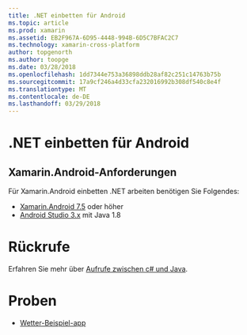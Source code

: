 ```yaml
---
title: .NET einbetten für Android
ms.topic: article
ms.prod: xamarin
ms.assetid: EB2F967A-6D95-4448-994B-6D5C7BFAC2C7
ms.technology: xamarin-cross-platform
author: topgenorth
ms.author: toopge
ms.date: 03/28/2018
ms.openlocfilehash: 1dd7344e753a36898ddb28af82c251c14763b75b
ms.sourcegitcommit: 17a9cf246a4d33cfa232016992b308df540c8e4f
ms.translationtype: MT
ms.contentlocale: de-DE
ms.lasthandoff: 03/29/2018
---
```

# <a name="net-embedding-on-android"></a>.NET einbetten für Android

## <a name="xamarinandroid-requirements"></a>Xamarin.Android-Anforderungen

Für Xamarin.Android einbetten .NET arbeiten benötigen Sie Folgendes:

* [Xamarin.Android 7.5](https://www.visualstudio.com/xamarin/) oder höher
* [Android Studio 3.x](https://developer.android.com/studio/index.html) mit Java 1.8

# <a name="callbacks"></a>Rückrufe

Erfahren Sie mehr über [Aufrufe zwischen c# und Java](callbacks.md).

# <a name="samples"></a>Proben

* [Wetter-Beispiel-app](https://github.com/jamesmontemagno/embeddinator-weather)
